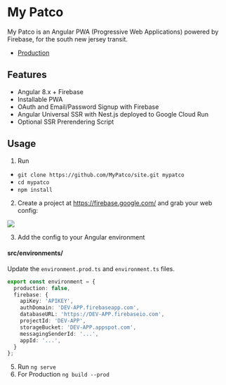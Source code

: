 # My Patco

My Patco is an Angular PWA (Progressive Web Applications) powered by Firebase, for the south new jersey transit.

- [Production](https://mypatco.org/)


## Features

- Angular 8.x + Firebase
- Installable PWA
- OAuth and Email/Password Signup with Firebase
- Angular Universal SSR with Nest.js deployed to Google Cloud Run
- Optional SSR Prerendering Script

## Usage

1.  Run

- `git clone https://github.com/MyPatco/site.git mypatco`
- `cd mypatco`
- `npm install`

2.  Create a project at https://firebase.google.com/ and grab your web config:

![](https://firebasestorage.googleapis.com/v0/b/firestarter-96e46.appspot.com/o/project-config.PNG?alt=media&token=5eabb205-7ba2-4fc3-905f-e9547055e754)

3.  Add the config to your Angular environment

#### src/environments/

Update the `environment.prod.ts` and `environment.ts` files. 

```typescript
export const environment = {
  production: false,
  firebase: {
    apiKey: 'APIKEY',
    authDomain: 'DEV-APP.firebaseapp.com',
    databaseURL: 'https://DEV-APP.firebaseio.com',
    projectId: 'DEV-APP',
    storageBucket: 'DEV-APP.appspot.com',
    messagingSenderId: '...',
    appId: '...',
  }
};
```


5.  Run `ng serve`
6. For Production `ng build --prod` 
